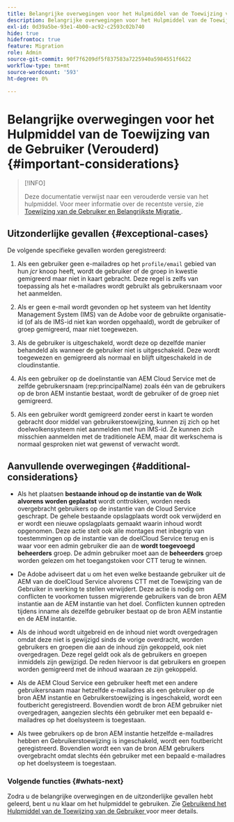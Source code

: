```yaml
---
title: Belangrijke overwegingen voor het Hulpmiddel van de Toewijzing van de Gebruiker (Verouderd)
description: Belangrijke overwegingen voor het Hulpmiddel van de Toewijzing van de Gebruiker (Verouderd)
exl-id: 0d39a5be-93e1-4b00-ac92-c2593c02b740
hide: true
hidefromtoc: true
feature: Migration
role: Admin
source-git-commit: 90f7f6209df5f837583a7225940a5984551f6622
workflow-type: tm+mt
source-wordcount: '593'
ht-degree: 0%

---
```


# Belangrijke overwegingen voor het Hulpmiddel van de Toewijzing van de Gebruiker (Verouderd) {#important-considerations}

>[!INFO]
>
>Deze documentatie verwijst naar een verouderde versie van het hulpmiddel. Voor meer informatie over de recentste versie, zie [ Toewijzing van de Gebruiker en Belangrijkste Migratie ](/help/journey-migration/content-transfer-tool/using-content-transfer-tool/user-mapping-and-migration.md).

## Uitzonderlijke gevallen {#exceptional-cases}

De volgende specifieke gevallen worden geregistreerd:

1. Als een gebruiker geen e-mailadres op het `profile/email` gebied van hun *jcr* knoop heeft, wordt de gebruiker of de groep in kwestie gemigreerd maar niet in kaart gebracht. Deze regel is zelfs van toepassing als het e-mailadres wordt gebruikt als gebruikersnaam voor het aanmelden.

1. Als er geen e-mail wordt gevonden op het systeem van het Identity Management System (IMS) van de Adobe voor de gebruikte organisatie-id (of als de IMS-id niet kan worden opgehaald), wordt de gebruiker of groep gemigreerd, maar niet toegewezen.

1. Als de gebruiker is uitgeschakeld, wordt deze op dezelfde manier behandeld als wanneer de gebruiker niet is uitgeschakeld. Deze wordt toegewezen en gemigreerd als normaal en blijft uitgeschakeld in de cloudinstantie.

1. Als een gebruiker op de doelinstantie van AEM Cloud Service met de zelfde gebruikersnaam (rep:principalName) zoals één van de gebruikers op de bron AEM instantie bestaat, wordt de gebruiker of de groep niet gemigreerd.

1. Als een gebruiker wordt gemigreerd zonder eerst in kaart te worden gebracht door middel van gebruikerstoewijzing, kunnen zij zich op het doelwolkensysteem niet aanmelden met hun IMS-id. Ze kunnen zich misschien aanmelden met de traditionele AEM, maar dit werkschema is normaal gesproken niet wat gewenst of verwacht wordt.

## Aanvullende overwegingen {#additional-considerations}

* Als het plaatsen **bestaande inhoud op de instantie van de Wolk alvorens worden geplaatst** wordt onttrokken, worden reeds overgebracht gebruikers op de instantie van de Cloud Service geschrapt. De gehele bestaande opslagplaats wordt ook verwijderd en er wordt een nieuwe opslagplaats gemaakt waarin inhoud wordt opgenomen. Deze actie stelt ook alle montages met inbegrip van toestemmingen op de instantie van de doelCloud Service terug en is waar voor een admin gebruiker die aan de **wordt toegevoegd beheerders** groep. De admin gebruiker moet aan de **beheerders** groep worden gelezen om het toegangstoken voor CTT terug te winnen.

* De Adobe adviseert dat u om het even welke bestaande gebruiker uit de AEM van de doelCloud Service alvorens CTT met de Toewijzing van de Gebruiker in werking te stellen verwijdert. Deze actie is nodig om conflicten te voorkomen tussen migrerende gebruikers van de bron AEM instantie aan de AEM instantie van het doel. Conflicten kunnen optreden tijdens inname als dezelfde gebruiker bestaat op de bron AEM instantie en de AEM instantie.

* Als de inhoud wordt uitgebreid en de inhoud niet wordt overgedragen omdat deze niet is gewijzigd sinds de vorige overdracht, worden gebruikers en groepen die aan de inhoud zijn gekoppeld, ook niet overgedragen. Deze regel geldt ook als de gebruikers en groepen inmiddels zijn gewijzigd. De reden hiervoor is dat gebruikers en groepen worden gemigreerd met de inhoud waaraan ze zijn gekoppeld.

* Als de AEM Cloud Service een gebruiker heeft met een andere gebruikersnaam maar hetzelfde e-mailadres als een gebruiker op de bron AEM instantie en Gebruikerstoewijzing is ingeschakeld, wordt een foutbericht geregistreerd. Bovendien wordt de bron AEM gebruiker niet overgedragen, aangezien slechts één gebruiker met een bepaald e-mailadres op het doelsysteem is toegestaan.

* Als twee gebruikers op de bron AEM instantie hetzelfde e-mailadres hebben en Gebruikerstoewijzing is ingeschakeld, wordt een foutbericht geregistreerd. Bovendien wordt een van de bron AEM gebruikers overgebracht omdat slechts één gebruiker met een bepaald e-mailadres op het doelsysteem is toegestaan.

### Volgende functies {#whats-next}

Zodra u de belangrijke overwegingen en de uitzonderlijke gevallen hebt geleerd, bent u nu klaar om het hulpmiddel te gebruiken. Zie [ Gebruikend het Hulpmiddel van de Toewijzing van de Gebruiker ](/help/journey-migration/content-transfer-tool/user-mapping-tool-legacy/using-user-mapping-tool-legacy.md) voor meer details.
